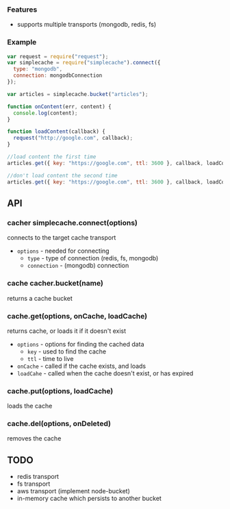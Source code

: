### Features

- supports multiple transports (mongodb, redis, fs)


### Example

```javascript
var request = require("request");
var simplecache = require("simplecache").connect({
  type: "mongodb",
  connection: mongodbConnection
});

var articles = simplecache.bucket("articles");

function onContent(err, content) {
  console.log(content);
}

function loadContent(callback) {
  request("http://google.com", callback);
}

//load content the first time
articles.get({ key: "https://google.com", ttl: 3600 }, callback, loadContent);

//don't load content the second time
articles.get({ key: "https://google.com", ttl: 3600 }, callback, loadContent);
```

## API

### cacher simplecache.connect(options)

connects to the target cache transport

- `options` - needed for connecting
  - `type` - type of connection (redis, fs, mongodb)
  - `connection` - (mongodb) connection

### cache cacher.bucket(name)

returns a cache bucket

### cache.get(options, onCache, loadCache)

returns cache, or loads it if it doesn't exist

- `options` - options for finding the cached data
  - `key` - used to find the cache
  - `ttl` - time to live
- `onCache` - called if the cache exists, and loads
- `loadCahe` - called when the cache doesn't exist, or has expired

### cache.put(options, loadCache)

loads the cache

### cache.del(options, onDeleted)

removes the cache


## TODO

- redis transport
- fs transport
- aws transport (implement node-bucket)
- in-memory cache which persists to another bucket